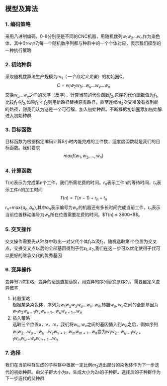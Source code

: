 ## 模型及算法  
### 1. 编码策略
采用八进制编码，0-8分别便是不同的CNC机器，用随机数列$w_1w_2...w_n$作为染色体，其中0$\leq$$w_i$$\leq$$7$;每一个随机数序列都与种群中的一个个体对应，表示我们模型的一种执行策略
### 2. 初始种群
采取随机数算法生产规模为$m_1（一个自定义变量）$的初始圈C。
$$C=w_iw_2w_3...w_u...w_v...w_n$$ 
交换$w_u...w_v$之间的次序（反序），计算当前的代价函数$f_2$,原序列代价函数值为$f_1$,比较$f_1与f_2$,如果$f_1 < f_2$则用新路径替换原有路径，直至连续$m_2$次交换没有找到新的路径，则我们认为这是一个可行解，加入初始种群。不断根据初始圈添加初始解进入初始种群
### 3. 目标函数
目标函数为根据指定编码计算8小时内能完成的工件数，适度度函数就是我们的目标函数。我们要求    
$$maxf(w_1,w_2,...,w_n)$$
### 4. 计算函数
T(n)表示为完成第n个工件，我们所需花费的时间。$r_n$表示工件n的等待时间，$t_n$表示工件n的加工时间
$$T(n)=T(n-1)+r_n+t_n$$
$r_n$=$max\{a_n,b_n\}$,其中$a_n$表示编号为$w_n$的机器还有多长时间完成当前工作，$r_n$表示当前位置移动编号为$w_n$所在位置需要花费的时间。$T(n) $\leq$ 3600*8$。
### 5. 交叉操作
交叉操作需要先从种群中取出一对父代个体$f_1以及f_2$，随机选取第i个位置为交叉点，交换交叉点以后的全部基因得到子代$s_1,s_2$,我们在这一步可以优化使得子代可以更好的继承父代的优秀基因
### 6. 变异操作
变异有2种策略，变异的话是直接替换，用变异的序列替换原序列，需要自定义变异概率   
1. 转置策略   
根据某条染色体，序列为$w_1w_2w_3w_u...w_v..w_n$,转置$w_u,w_v$之间的全部基因为$w_1w_2w_{u-1}w_vw_{v-1}...w_uw_{v+1}...w_n$
2. 插入策略   
选取三个位置u，v，m，我们将$w_u,w_v$之间的基因插入到$w_n$之后，例如序列$w_1w_2...w_{u-1}w_u...w_vw_{v+1}...w_{m}w_{m+1}...w_n$变为$w_1w_2...w_{u-1}w_{v+1}w_mw_u...w_vw_{m+1}...w_n$   
### 7. 选择
我们在当前种群生成的子种群中根据一定比例$m_3$选出部分的染色体作为下一步迭代的初始种群。由父子群大小为a，生成大小为2a的子种群。选择后的子种群作为下一步迭代的父种群